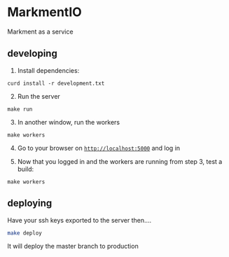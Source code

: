 # MarkmentIO

Markment as a service


## developing

1. Install dependencies:

```console
curd install -r development.txt
```

2. Run the server

```console
make run
```

3. In another window, run the workers

```console
make workers
```

4. Go to your browser on [`http://localhost:5000`](http://localhost:5000) and log in

5. Now that you logged in and the workers are running from step 3, test a build:

```console
make workers
```


## deploying

Have your ssh keys exported to the server then....

```bash
make deploy
```

It will deploy the master branch to production
